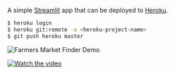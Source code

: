 A simple [Streamlit](https://streamlit.io) app that can be deployed to [Heroku](https://heroku.com).

```bash
$ heroku login
$ heroku git:remote -a <heroku-project-name>
$ git push heroku master
```

![Farmers Market Finder Demo](demo/demo.gif)

[![Watch the video](https://i.imgur.com/vKb2F1B.png)](https://youtu.be/vt5fpE0bzSY)
